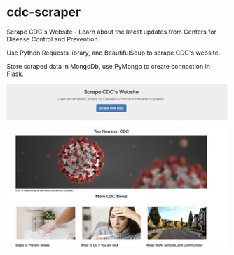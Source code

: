 # cdc-scraper

Scrape CDC's Website -  Learn about the latest updates from Centers for Disease Control and Prevention.

Use Python Requests library, and BeautifulSoup to scrape CDC's website. 

Store scraped data in MongoDb, use PyMongo to create connaction in Flask.

![image](cdc.png)
